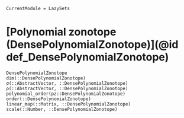 ```@meta
CurrentModule = LazySets
```

# [Polynomial zonotope (DensePolynomialZonotope)](@id def_DensePolynomialZonotope)

```@docs
DensePolynomialZonotope
dim(::DensePolynomialZonotope)
σ(::AbstractVector, ::DensePolynomialZonotope)
ρ(::AbstractVector, ::DensePolynomialZonotope)
polynomial_order(pz::DensePolynomialZonotope)
order(::DensePolynomialZonotope)
linear_map(::Matrix, ::DensePolynomialZonotope)
scale(::Number, ::DensePolynomialZonotope)
```
